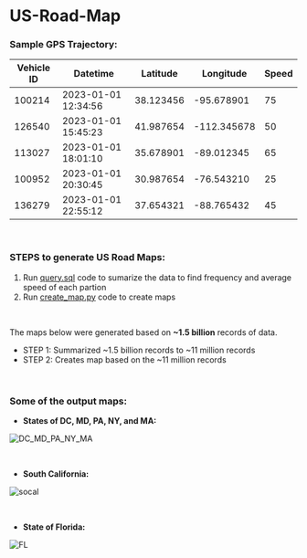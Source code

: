 # US-Road-Map



### Sample GPS Trajectory:


| Vehicle ID | Datetime            | Latitude       | Longitude       | Speed |
|------------|---------------------|----------------|-----------------|-------|
|   100214   | 2023-01-01 12:34:56 | 38.123456      | -95.678901      |  75   |
|   126540   | 2023-01-01 15:45:23 | 41.987654      | -112.345678     |  50   |
|   113027   | 2023-01-01 18:01:10 | 35.678901      | -89.012345      |  65   |
|   100952   | 2023-01-01 20:30:45 | 30.987654      | -76.543210      |  25   |
|   136279   | 2023-01-01 22:55:12 | 37.654321      | -88.765432      |  45   |

<br>

### STEPS to generate US Road Maps:

1. Run [query.sql](query.sql) code to sumarize the data to find frequency and average speed of each partion
1. Run [create_map.py](create_map.py) code to create maps

<br>

The maps below were generated based on **~1.5 billion** records of data.

- STEP 1: Summarized ~1.5 billion records to ~11 million records
- STEP 2: Creates map based on the ~11 million records 

<br>

### Some of the output maps:

- **States of DC, MD, PA, NY, and MA:**

![DC_MD_PA_NY_MA](https://github.com/malamdar90/US-Road-Map/assets/87002822/0c4ea967-4c5e-471f-aa00-3b5ed2223525)

<br>

- **South California:**

![socal](https://github.com/malamdar90/US-Road-Map/assets/87002822/1056a0f2-24d7-49a2-8760-fd5ad8e652be)

<br>

- **State of Florida:**

![FL](https://github.com/malamdar90/US-Road-Map/assets/87002822/fb86c3a8-a919-4169-a69f-41eadf8da944)







